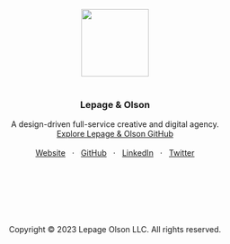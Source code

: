 <p align="center">
  <a href=#>
    <img src="https://user-images.githubusercontent.com/1711854/209601891-67cf8ef6-b682-44c5-a44b-fe86cf911844.png" width="120">
  </a>
  <br/>
  <br/>
</p>

<h3 align="center">Lepage & Olson</h3>

<p align="center">
  A design-driven full-service creative and digital agency.
  <br/>
  <a href="https://github.com/lepageolson">Explore Lepage & Olson GitHub</a>
  <br/>
  <br/>
  <a href="https://lepageolson.xyz">Website</a>
  &nbsp; · &nbsp;
  <a href="https://github.com/lepageolson">GitHub</a>
  &nbsp; · &nbsp;
  <a href="https://www.linkedin.com/company/lepageolson">LinkedIn</a>
  &nbsp; · &nbsp;
  <a href="https://twitter.com/lepageolson">Twitter</a>
  <br/>
  <br/>
  <br/>
  <br/>
  <br/>
  <br/>
  <br/>
  <br/>
    Copyright © 2023 Lepage Olson LLC. All rights reserved.
  </p>
</p>


<br/>

